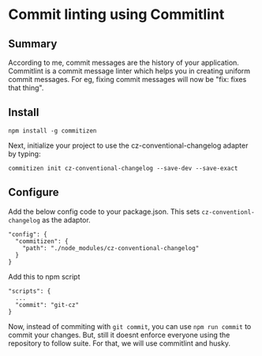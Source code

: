 # Commit linting using Commitlint

## Summary

According to me, commit messages are the history of your application.  Commitlint is a commit message linter which helps you in creating uniform commit messages. For eg, fixing commit messages will now be "fix: fixes that thing".

## Install

`npm install -g commitizen`

Next, initialize your project to use the cz-conventional-changelog adapter by typing:

`commitizen init cz-conventional-changelog --save-dev --save-exact`

## Configure

Add the below config code to your package.json. This sets `cz-conventionl-changelog` as the adaptor.

    "config": {
      "commitizen": {
        "path": "./node_modules/cz-conventional-changelog"
      }
    }

Add this to npm script

    "scripts": {
      ...
      "commit": "git-cz"
    }

Now, instead of commiting with `git commit`, you can use `npm run commit` to commit your changes. But, still it doesnt enforce everyone using the repository to follow suite. For that, we will use commitlint and husky.
